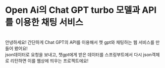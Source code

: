 # Open Ai의 Chat GPT turbo 모델과 API를 이용한 채팅 서비스
<br>
안녕하세요! 간단하게 Chat GPT의 API를 이용해서 챗 gpt와 채팅하는 웹 서비스를 만들어 봤어요! <br>
json데이터로 요청을 보내고, 챗gpt에게 받은 데이터를 스프링부트에서 다시 json객체로 리턴하면 이를 웹상에 띄우는 프로젝트에요!
